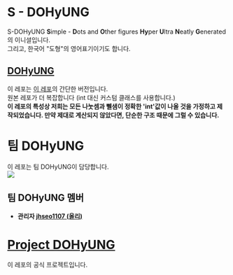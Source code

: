 # S - DOHyUNG
S-DOHyUNG **S**imple - **D**ots and **O**ther figures **Hy**per **U**ltra **N**eatly **G**enerated 의 이니셜입니다.  
그리고, 한국어 "도형"의 영어표기이기도 합니다.  
## [DOHyUNG](https://github.com/OlliStudio/DOHyUNG-Java)
이 레포는 [이 레포](https://github.com/OlliStudio/DOHyUNG-Java)의 간단한 버전입니다.  
원본 레포가 더 복잡합니다 (int 대신 커스텀 클래스를 사용합니다.)  
**이 레포의 특성상 저희는 모든 나눗셈과 뻴샘이 정확한 'int'값이 나올 것을 가정하고 제작되었습니다. 만약 제대로 계산되지 않았다면, 단순한 구조 때문에 그럴 수 있습니다.**

# 팀 DOHyUNG
이 레포는 팀 DOHyUNG이 담당합니다.  
![](https://avatars0.githubusercontent.com/t/2815408?s=280&v=4)

## 팀 DOHyUNG 멤버
- **관리자 [jhseo1107 (올리)](https://github.com/jhseo1107)**

# [Project DOHyUNG](https://github.com/orgs/OlliStudio/projects/2)
이 레포의 공식 프로젝트입니다.

